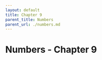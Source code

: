 ```yaml
---
layout: default
title: Chapter 9
parent_title: Numbers
parent_url: ./numbers.md
---
```


# Numbers - Chapter 9
